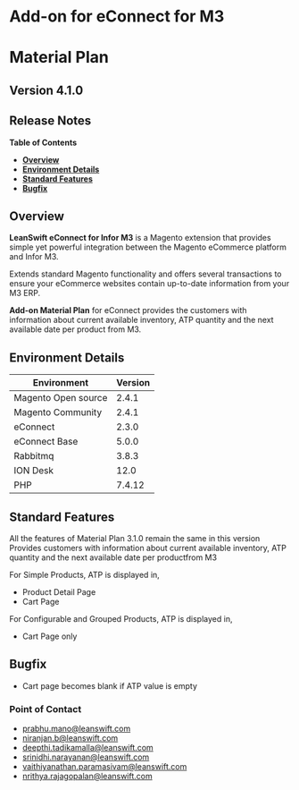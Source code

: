
# Add-on for eConnect for M3

# **Material Plan**

## **Version 4.1.0**

## **Release Notes**

**Table of Contents**

- [**Overview**](#overview)
- [**Environment Details**](#environment-details)
- [**Standard Features**](#standard-features)
- [**Bugfix**](#bugfix)

## **Overview**

 **LeanSwift eConnect for Infor M3**  is a Magento extension that provides simple yet powerful integration between the Magento eCommerce platform and Infor M3.

Extends standard Magento functionality and offers several transactions to ensure your eCommerce websites contain up-to-date information from your M3 ERP.

**Add-on Material Plan**  for eConnect provides the customers with information about current available inventory, ATP quantity and the next available date per product from M3.

## **Environment Details**

| **Environment** | **Version** |
| --- | --- |
| Magento Open source | 2.4.1 |
| Magento Community | 2.4.1 |
| eConnect | 2.3.0 |
| eConnect Base | 5.0.0 |
| Rabbitmq | 3.8.3 |
| ION Desk | 12.0 |
| PHP | 7.4.12 |

## **Standard Features**

All the features of Material Plan 3.1.0 remain the same in this version
Provides customers with information about current available inventory, ATP quantity and the next available date per productfrom M3

For Simple Products, ATP is displayed in,
- Product Detail Page
- Cart Page

For Configurable and Grouped Products, ATP is displayed in,
- Cart Page only

## **Bugfix**

- Cart page becomes blank if ATP value is empty

### **Point of Contact**

- [prabhu.mano@leanswift.com](mailto:prabhu.mano@leanswift.com)
- [niranjan.b@leanswift.com](mailto:niranjan.b@leanswift.com)
- [deepthi.tadikamalla@leanswift.com](mailto:deepthi@leanswift.com)
- [srinidhi.narayanan@leanswift.com](mailto:srinidhi.narayanan@leanswift.com)
- [vaithiyanathan.paramasivam@leanswift.com](mailto:vaithiyanathan.paramasivam@leanswift.com)
- [nrithya.rajagopalan@leanswift.com](mailto:nrithya.rajagopalan@leanswift.com)

